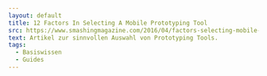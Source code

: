 ```yaml
---
layout: default
title: 12 Factors In Selecting A Mobile Prototyping Tool
src: https://www.smashingmagazine.com/2016/04/factors-selecting-mobile-prototyping-tool/
text: Artikel zur sinnvollen Auswahl von Prototyping Tools.
tags:
  - Basiswissen
  - Guides
---
```

